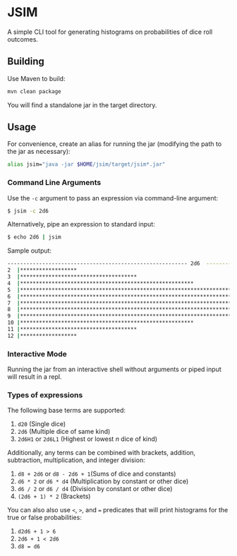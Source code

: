 # JSIM

A simple CLI tool for generating histograms on probabilities of dice roll outcomes.

## Building

Use Maven to build:

```bash
mvn clean package
```

You will find a standalone jar in the target directory.

## Usage

For convenience, create an alias for running the jar (modifying the path to the jar as necessary):

```bash
alias jsim="java -jar $HOME/jsim/target/jsim*.jar"
```

### Command Line Arguments

Use the `-c` argument to pass an expression via command-line argument:
```bash
$ jsim -c 2d6
```

Alternatively, pipe an expression to standard input:
```bash
$ echo 2d6 | jsim
```

Sample output:
```bash
--------------------------------------------------------- 2d6  ---------------------------------------------------------
2  |******************                                                                                                  2.78%
3  |*************************************                                                                               5.56%
4  |*******************************************************                                                             8.33%
5  |**************************************************************************                                          11.11%
6  |********************************************************************************************                        13.89%
7  |***************************************************************************************************************     16.67%
8  |********************************************************************************************                        13.89%
9  |**************************************************************************                                          11.11%
10 |*******************************************************                                                             8.33%
11 |*************************************                                                                               5.56%
12 |******************                                                                                                  2.78%
```

### Interactive Mode

Running the jar from an interactive shell without arguments or piped input will result in a repl.

### Types of expressions

The following base terms are supported:

1. `d20` (Single dice)
2. `2d6` (Multiple dice of same kind)
3. `2d6H1` or `2d6L1` (Highest or lowest *n* dice of kind)

Additionally, any terms can be combined with brackets, addition, subtraction, multiplication, and integer division:
1. `d8 + 2d6` or `d8 - 2d6 + 1`(Sums of dice and constants)
2. `d6 * 2` or `d6 * d4` (Multiplication by constant or other dice)
3. `d6 / 2` or `d6 / d4` (Division by constant or other dice)
4. `(2d6 + 1) * 2` (Brackets)

You can also also use `<`, `>`, and `=` predicates that will print histograms for the true or false probabilities:
1. `d2d6 + 1 > 6`
2. `2d6 + 1 < 2d6`
3. `d8 = d6`
